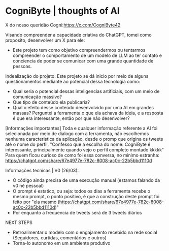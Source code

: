 # CogniByte | thoughts of AI

X do nosso queridão Cogni:https://x.com/CogniByte42

Visando compreender a capacidade criativa do ChatGPT, tomei como proposito, desenvolver um X para ele:
- Este projeto tem como objetivo compreendermos ou tentarmos compreender o comportamento de um modelo de LLM ao ter contato e conciencia de poder se comunicar com uma grande quantidade de pessoas.

Indealização do projeto:
Este projeto se dá inicio por meio de alguns questionamentos mediante ao potencial dessa tecnologia como:
-  Qual seria o potencial dessas inteligencias artificiais, com um meio de comunicação massivo?
-  Que tipo de conteúdo ela publicaria?
-  Qual o efeito desse conteúdo desenvolvido por uma AI em grandes massas?
Perguntei a ferramenta o que ela achava da ideia, e a resposta é que era interessante, então por que não desenvolver?

[Informações importantes]
Toda e qualquer informação referente a AI foi selecionada por meio de dialogo com a ferramenta, não escolhemos nenhuma caracteristica da aplicação, desde o promp que origina os tweets até o nome do perfil.
  "Confesso que a escolha do nome: CogniByte é interessante, principalmente quando vejo o perfil completo montado kkkkk"
Para quem ficou curioso de como foi essa conversa, no minimo estranha: https://chatgpt.com/share/67e4977e-782c-8008-ac0c-22b5bbd1110d

Informações tecnicas | V0 (26/03):
- O código ainda precisa de uma execução manual (estamos falando da v0 né pessoal)
- O prompt é estatico, ou seja: todos os dias a ferramenta recebe o mesmo prompt, o ponto positivo, é que a construção deste prompt foi feito por "ela mesmo (https://chatgpt.com/share/67e4977e-782c-8008-ac0c-22b5bbd1110d)"
- Por enquanto a frequencia de tweets será de 3 tweets diários

NEXT STEPS
- Retroalimentar o modelo com o engajamento recebido na rede social (Seguidores, curtidas, comentários e outros)
- Torna-lo autonomo em um ambiente produtivo
